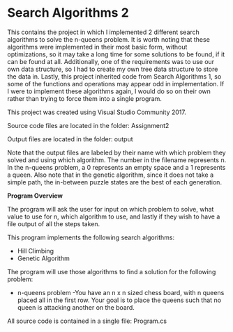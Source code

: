 # Search Algorithms 2
This contains the project in which I implemented 2 different search algorithms to solve the n-queens problem. It is worth noting that these algorithms were implemented in their most basic form, without optimizations, so it may take a long time for some solutions to be found, if it can be found at all. Additionally, one of the requirements was to use our own data structure, so I had to create my own tree data structure to store the data in. Lastly, this project inherited code from Search Algorithms 1, so some of the functions and operations may appear odd in implementation. If I were to implement these algorithms again, I would do so on their own rather than trying to force them into a single program.

This project was created using Visual Studio Community 2017.

Source code files are located in the folder: Assignment2

Output files are located in the folder: output

Note that the output files are labeled by their name with which problem they solved and using which algorithm. The number in the filename represents n. In the n-queens problem, a 0 represents an empty space and a 1 represents a queen. Also note that in the genetic algorithm, since it does not take a simple path, the in-between puzzle states are the best of each generation.

**Program Overview**

The program will ask the user for input on which problem to solve, what value to use for n, which algorithm to use, and lastly if they wish to have a file output of all the steps taken.

This program implements the following search algorithms:
* Hill Climbing
* Genetic Algorithm

The program will use those algorithms to find a solution for the following problem:
* n-queens problem
	-You have an n x n sized chess board, with n queens placed all in the first row. Your goal is to place the queens such that no queen is attacking another on the board.

All source code is contained in a single file: Program.cs
